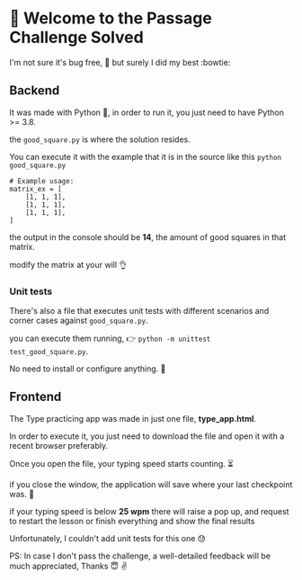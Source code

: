 # 👋  Welcome to the Passage Challenge Solved 

I'm not sure it's bug free, :ant: but surely I did my best :bowtie: 


## Backend

It was made with Python :snake:, in order to run it, you just need to have Python >= 3.8.

the `good_square.py` is where the solution resides. 

You can execute it with the example that it is in the source like this
`python good_square.py`

```
# Example usage:
matrix_ex = [
    [1, 1, 1],
    [1, 1, 1],
    [1, 1, 1],
]
``` 
the output in the console should be **14**, the amount of good squares in that matrix.

modify the matrix at your will 👌




### Unit tests

There's also a file that executes unit tests with different scenarios and corner cases against `good_square.py`.

you can execute them running, :point_right: `python -m unittest test_good_square.py`. 

No need to install or configure anything. 🧰





## Frontend

The Type practicing app was made in just one file, **type_app.html**.


In order to execute it, you just need to download the file and open it with a recent browser preferably.


Once you open the file, your typing speed starts counting. ⏳

if you close the window, the application will save where your last checkpoint was. :floppy_disk:


if your typing speed is below **25 wpm** there will raise a pop up, and request to restart the lesson or finish everything and show the final results


Unfortunately, I couldn't add unit tests for this one :sweat: 



PS: In case I don't pass the challenge, a well-detailed feedback will be much appreciated, Thanks :innocent: :v:


